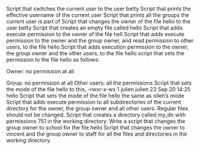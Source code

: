 Script that switches the current user to the user betty
Script that prints the effective username of the current user
Script that prints all the groups the current user is part of
Script that changes the owner of the file hello to the user betty
Script that creates an empty file called hello
Script that adds execute permission to the owner of the file hell
Script that adds execute permission to the owner and the group owner, and read permission to other users, to the file hello
Script that adds execution permission to the owner, the group owner and the other users, to the file hello
script that sets the permission to the file hello as follows:



Owner: no permission at all

Group: no permission at all
Other users: all the permissions
Script that sets the mode of the file hello to this, -rwxr-x-wx 1 julien julien 23 Sep 20 14:25 hello
Script that sets the mode of the file hello the same as olleh’s mode
Script that adds execute permission to all subdirectories of the current directory for the owner, the group owner and all other users. Regular files should not be changed.
Script that creates a directory called my_dir with permissions 751 in the working directory.
Write a script that changes the group owner to school for the file hello
Script that changes the owner to vincent and the group owner to staff for all the files and directories in the working directory.
